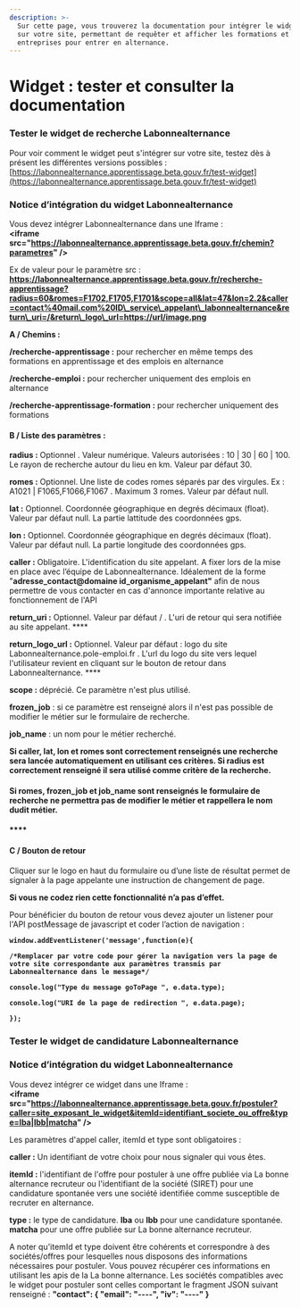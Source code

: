 ```yaml
---
description: >-
  Sur cette page, vous trouverez la documentation pour intégrer le widget LBA
  sur votre site, permettant de requêter et afficher les formations et les
  entreprises pour entrer en alternance.
---
```


# Widget : tester et consulter la documentation

### **Tester le widget de recherche Labonnealternance**

Pour voir comment le widget peut s'intégrer sur votre site, testez dès à présent les différentes versions possibles : [https://labonnealternance.apprentissage.beta.gouv.fr/test-widget](https://labonnealternance.apprentissage.beta.gouv.fr/test-widget)

### **Notice d’intégration du widget Labonnealternance**

Vous devez intégrer Labonnealternance dans une Iframe :   
**&lt;iframe src="https://labonnealternance.apprentissage.beta.gouv.fr/chemin?parametres" /&gt;**  


Ex de valeur pour le paramètre src :   
**https://labonnealternance.apprentissage.beta.gouv.fr/recherche-apprentissage?radius=60&romes=F1702,F1705,F1701&scope=all&lat=47&lon=2.2&caller=contact%40mail.com%20ID\_service\_appelant\_labonnealternance&return\_uri=/&return\_logo\_url=https://url/image.png**  


**A / Chemins :**

**/recherche-apprentissage :** pour rechercher en même temps des formations en apprentissage et des emplois en alternance

**/recherche-emploi :** pour rechercher uniquement des emplois en alternance

**/recherche-apprentissage-formation :** pour rechercher uniquement des formations



#### **B / Liste des paramètres :** 

**radius :** Optionnel . Valeur numérique. Valeurs autorisées : 10 \| 30 \| 60 \| 100. Le rayon de recherche autour du lieu en km. Valeur par défaut 30.

**romes :** Optionnel. Une liste de codes romes séparés par des virgules. Ex : A1021 \| F1065,F1066,F1067 . Maximum 3 romes. Valeur par défaut null.

**lat :** Optionnel. Coordonnée géographique en degrés décimaux \(float\). Valeur par défaut null. La partie lattitude des coordonnées gps.

**lon :** Optionnel. Coordonnée géographique en degrés décimaux \(float\). Valeur par défaut null. La partie longitude des coordonnées gps.

**caller :** Obligatoire. L'identification du site appelant. A fixer lors de la mise en place avec l’équipe de Labonnealternance. Idéalement de la forme "**adresse\_contact@domaine id\_organisme\_appelant"** afin de nous permettre de vous contacter en cas d'annonce importante relative au fonctionnement de l'API

**return\_uri :** Optionnel. Valeur par défaut / . L'uri de retour qui sera notifiée au site appelant. ****

**return\_logo\_url :** Optionnel. Valeur par défaut : logo du site Labonnealternance.pole-emploi.fr . L'url du logo du site vers lequel l'utilisateur revient en cliquant sur le bouton de retour dans Labonnealternance. ****

**scope :**  déprécié. Ce paramètre n'est plus utilisé.

**frozen\_job** : si ce paramètre est renseigné alors il n'est pas possible de modifier le métier sur le formulaire de recherche.

**job\_name** : un nom pour le métier recherché.

**Si caller, lat, lon et romes sont correctement renseignés une recherche sera lancée automatiquement en utilisant ces critères. Si radius est correctement renseigné il sera utilisé comme critère de la recherche.**

#### **Si romes, frozen\_job et job\_name sont renseignés le formulaire de recherche ne permettra pas de modifier le métier et rappellera le nom dudit métier.** 

#### \*\*\*\*

#### **C /  Bouton de retour** 

Cliquer sur le logo en haut du formulaire ou d’une liste de résultat permet de signaler à la page appelante une instruction de changement de page.

**Si vous ne codez rien cette fonctionnalité n’a pas d’effet.**

Pour bénéficier du bouton de retour vous devez ajouter un listener pour l'API postMessage de javascript et coder l’action de navigation :

**`window.addEventListener('message',function(e){`** 

**`/*Remplacer par votre code pour gérer la navigation vers la page de votre site correspondante aux paramètres transmis par Labonnealternance dans le message*/`**

  
**`console.log("Type du message goToPage ", e.data.type);`**

**`console.log("URI de la page de redirection ", e.data.page);`**

**`});`**

### **Tester le widget de candidature Labonnealternance**

### **Notice d’intégration du widget Labonnealternance**

Vous devez intégrer ce widget dans une Iframe :   
**&lt;iframe src="https://labonnealternance.apprentissage.beta.gouv.fr/postuler?caller=site_exposant_le_widget&itemId=identifiant_societe_ou_offre&type=lba|lbb|matcha" /&gt;**  

Les paramètres d'appel caller, itemId et type sont obligatoires :

**caller :** Un identifiant de votre choix pour nous signaler qui vous êtes.

**itemId :** l'identifiant de l'offre pour postuler à une offre publiée via La bonne alternance recruteur ou l'identifiant de la société (SIRET) pour une candidature spontanée vers une société identifiée comme susceptible de recruter en alternance.

**type :** le type de candidature. **lba** ou **lbb** pour une candidature spontanée. **matcha** pour une offre publiée sur La bonne alternance recruteur. 

A noter qu'itemId et type doivent être cohérents et correspondre à des sociétés/offres pour lesquelles nous disposons des informations nécessaires pour postuler. Vous pouvez récupérer ces informations en utilisant les apis de la La bonne alternance. Les sociétés compatibles avec le widget pour postuler sont celles comportant le fragment JSON suivant renseigné : 
**"contact": {
    "email": "----",
    "iv": "----"
}**
